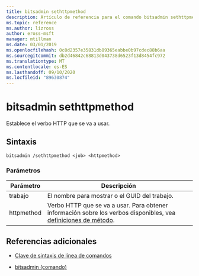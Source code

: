 ```yaml
---
title: bitsadmin sethttpmethod
description: Artículo de referencia para el comando bitsadmin sethttpmethod, que establece el verbo HTTP que se va a usar.
ms.topic: reference
ms.author: lizross
author: eross-msft
manager: mtillman
ms.date: 03/01/2019
ms.openlocfilehash: 0c8d2357e35831db89365eabbe0b97cdec88b6aa
ms.sourcegitcommit: db2d46842c68813d043738d6523f13d8454fc972
ms.translationtype: MT
ms.contentlocale: es-ES
ms.lasthandoff: 09/10/2020
ms.locfileid: "89630874"
---
```

# <a name="bitsadmin-sethttpmethod"></a>bitsadmin sethttpmethod

Establece el verbo HTTP que se va a usar.

## <a name="syntax"></a>Sintaxis

```
bitsadmin /sethttpmethod <job> <httpmethod>
```

### <a name="parameters"></a>Parámetros

| Parámetro | Descripción |
| --------- | ----------- |
| trabajo | El nombre para mostrar o el GUID del trabajo. |
| httpmethod | Verbo HTTP que se va a usar. Para obtener información sobre los verbos disponibles, vea [definiciones de método](https://www.w3.org/Protocols/rfc2616/rfc2616-sec9.html). |

## <a name="additional-references"></a>Referencias adicionales

- [Clave de sintaxis de línea de comandos](command-line-syntax-key.md)

- [bitsadmin (comando)](bitsadmin.md)
